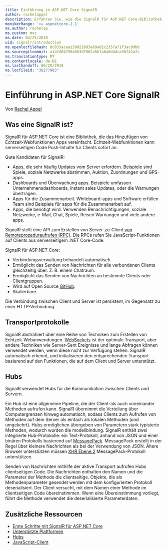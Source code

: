 ```yaml
---
title: Einführung in ASP.NET Core SignalR
author: rachelappel
description: Erfahren Sie, wie die SignalR für ASP.NET Core-Bibliothek vereinfacht das Hinzufügen von Funktionen in Echtzeit zu apps.
monikerRange: '>= aspnetcore-2.1'
ms.author: rachelap
ms.custom: mvc
ms.date: 04/25/2018
uid: signalr/introduction
ms.openlocfilehash: 0c833acea139d22883a69a02c2357a71f3ac8db8
ms.sourcegitcommit: a1afd04758e663d7062a5bfa8a0d4dca38f42afc
ms.translationtype: MT
ms.contentlocale: de-DE
ms.lasthandoff: 06/20/2018
ms.locfileid: "36277903"
---
```

# <a name="introduction-to-aspnet-core-signalr"></a>Einführung in ASP.NET Core SignalR

Von [Rachel Appel](https://twitter.com/rachelappel)

## <a name="what-is-signalr"></a>Was eine SignalR ist?

SignalR für ASP.NET Core ist eine Bibliothek, die das Hinzufügen von Echtzeit-Webfunktionen Apps vereinfacht. Echtzeit-Webfunktionen kann serverseitigen Code Push-Inhalte für Clients sofort an.

Gute Kandidaten für SignalR:

* Apps, die sehr häufig Updates vom Server erfordern. Beispiele sind Spiele, soziale Netzwerke abstimmen, Auktion, Zuordnungen und GPS-apps.
* Dashboards und Überwachung apps. Beispiele umfassen Unternehmensdashboards, instant sales Updates, oder die Warnungen übertragen.
* Apps für die Zusammenarbeit. Whiteboard-apps und Software erfüllen Team sind Beispiele für apps für die Zusammenarbeit auf.
* Apps, die benötigt wird. Verwenden Benachrichtigungen, soziale Netzwerke, e-Mail, Chat, Spiele, Reisen Warnungen und viele andere apps.

SignalR stellt eine API zum Erstellen von Server-zu-Client [von Remoteprozeduraufrufen (RPC)](https://wikipedia.org/wiki/Remote_procedure_call). Die RPCs rufen Sie JavaScript-Funktionen auf Clients aus serverseitigem .NET Core-Code.

SignalR für ASP.NET Core:

* Verbindungsverwaltung behandelt automatisch.
* Ermöglicht das Senden von Nachrichten für alle verbundenen Clients gleichzeitig über. Z. B. einem Chatraum.
* Ermöglicht das Senden von Nachrichten an bestimmte Clients oder Clientgruppen.
* Wird auf Open Source [GitHub](https://github.com/aspnet/signalr).
* Skalierbare.

Die Verbindung zwischen Client und Server ist persistent, im Gegensatz zu einer HTTP-Verbindung.

## <a name="transports"></a>Transportprotokolle

SignalR abstrahiert über eine Reihe von Techniken zum Erstellen von Echtzeit-Webanwendungen. [WebSockets](https://tools.ietf.org/html/rfc7118) ist der optimale Transport, aber andere Techniken wie Server-Sent Ereignisse und lange Abfragen können verwendet werden, wenn diese nicht zur Verfügung stehen. SignalR automatisch erkennt, und initialisieren den entsprechenden Transport basierend auf den Funktionen, die auf dem Client und Server unterstützt.

## <a name="hubs"></a>Hubs

SignalR verwendet Hubs für die Kommunikation zwischen Clients und Servern.

Ein Hub ist eine allgemeine Pipeline, die der Client-als auch voneinander Methoden aufrufen kann. SignalR übernimmt die Verteilung über Computergrenzen hinweg automatisch, sodass Clients zum Aufrufen von Methoden auf dem Server als einfach als lokalen Methoden (und umgekehrt). Hubs ermöglichen übergeben von Parametern stark typisierte Methoden, wodurch wurden die modellbindung. SignalR enthält zwei integrierte Hub-Protokolle: ein Text-Protokoll, anhand von JSON und einer binären Protokolls basierend auf [MessagePack](https://msgpack.org/).  MessagePack erstellt in der Regel über kleinere Nachrichten als bei der Verwendung von JSON. Ältere Browser unterstützen müssen [XHR Ebene 2](https://caniuse.com/#feat=xhr2) MessagePack-Protokoll unterstützen.

Senden von Nachrichten mithilfe der aktive Transport aufrufen Hubs clientseitigen Code. Die Nachrichten enthalten den Namen und die Parameter der Methode die clientseitige. Objekte, die als Methodenparameter gesendet werden mit dem konfigurierten Protokoll deserialisiert. Der Client versucht, mit dem Namen einer Methode im clientseitigen Code übereinstimmen. Wenn eine Übereinstimmung vorliegt, führt die Methode verwendet die deserialisierte Parameterdaten.

## <a name="additional-resources"></a>Zusätzliche Ressourcen

* [Erste Schritte mit SignalR für ASP.NET Core](xref:tutorials/signalr)
* [Unterstützte Plattformen](xref:signalr/supported-platforms)
* [Hubs](xref:signalr/hubs)
* [JavaScript-Client](xref:signalr/javascript-client)
